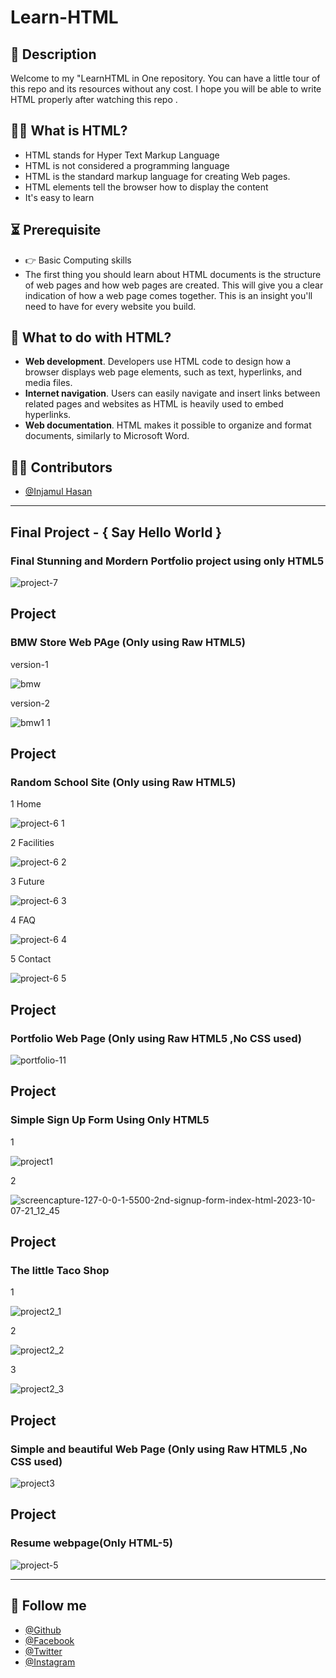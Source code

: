 # Learn-HTML

## 📝 Description
Welcome to my "LearnHTML in One repository. You can have a little tour of this repo and its resources without any cost. I hope you will be able to write HTML properly after watching this repo . 
 
 
## 🙋‍♀️  What is HTML?
- HTML stands for Hyper Text Markup Language
- HTML is not considered a programming language 
- HTML is the standard markup language for creating Web pages.
- HTML elements tell the browser how to display the content
- It's easy to learn


## ⏳ Prerequisite
- 👉 Basic Computing skills
- The first thing you should learn about HTML documents is the structure of web pages and how web pages are created. This will give you a clear indication of how a web page comes together. This is an insight you'll need to have for every website you build.



## 🎯 What to do with HTML?
 - **Web development**. Developers use HTML code to design how a browser displays web page elements, such as text, hyperlinks, and media files. 
 - **Internet navigation**. Users can easily navigate and insert links between related pages and websites as HTML is heavily used to embed hyperlinks. 
 - **Web documentation**. HTML makes it possible to organize and format documents, similarly to Microsoft Word.


## 🧑‍💻 Contributors
- [@Injamul Hasan](https://github.com/Injamulhasan)


<hr>


## Final Project - { Say Hello World }

### Final Stunning and Mordern Portfolio project using only HTML5

![project-7](https://github.com/Injamulhasan/LearnHtml/assets/102874510/d192e1be-e3e8-494c-955d-4d7ed981549f)


## Project

### BMW Store Web PAge (Only using Raw HTML5)

version-1 

![bmw](https://github.com/Injamulhasan/LearnHtml/assets/102874510/e0de6eb6-4409-4e1a-8a4c-9ca6e15f3d4f)


version-2 

![bmw1 1](https://github.com/Injamulhasan/LearnHtml/assets/102874510/faa620cb-f69f-4d07-b540-a0b127aa28b1)

## Project

### Random School Site (Only using Raw HTML5)

1 Home

![project-6 1](https://github.com/Injamulhasan/LearnHtml/assets/102874510/243d6edb-0938-4969-88e7-b5030db87124)

2 Facilities

![project-6 2](https://github.com/Injamulhasan/LearnHtml/assets/102874510/de3aadea-accc-4f34-a8a7-91f1dd446830)

3 Future

![project-6 3](https://github.com/Injamulhasan/LearnHtml/assets/102874510/361cfa53-e148-4f85-9ce3-409363640eef)

4 FAQ

![project-6 4](https://github.com/Injamulhasan/LearnHtml/assets/102874510/c94e3a3b-45a4-4782-a501-dfe97f88e52e)

5 Contact

![project-6 5](https://github.com/Injamulhasan/LearnHtml/assets/102874510/705e126e-6422-4ec3-8f3f-16ab003d86d5)

## Project

### Portfolio Web Page (Only using Raw HTML5 ,No CSS used)

![portfolio-11](https://github.com/Injamulhasan/LearnHtml/assets/102874510/4eb07a9e-36f1-46ca-87d8-87b4cb2515af)

## Project

### Simple Sign Up Form Using Only HTML5

1

![project1](https://github.com/Injamulhasan/LearnHtml/assets/102874510/a3b0de45-fcf3-448f-934a-be8b5926d887)

2

![screencapture-127-0-0-1-5500-2nd-signup-form-index-html-2023-10-07-21_12_45](https://github.com/Injamulhasan/LearnHtml/assets/102874510/40377518-5493-4fd3-9fc9-7bdc92ba365d)

## Project

### The little Taco Shop

1

![project2_1](https://github.com/Injamulhasan/LearnHtml/assets/102874510/0bde39ed-153f-4dcc-aa5d-78ad66ddf765)

2

![project2_2](https://github.com/Injamulhasan/LearnHtml/assets/102874510/4dc7c0f1-a9d0-4beb-a8f7-35e414c77f05)

3

![project2_3](https://github.com/Injamulhasan/LearnHtml/assets/102874510/dbc11faf-43d4-4434-9f2f-ada7ca6275c6)


## Project

### Simple and beautiful Web Page (Only using Raw HTML5 ,No CSS used)

![project3](https://github.com/Injamulhasan/LearnHtml/assets/102874510/69080271-e0dd-456a-bf56-47d640820cb0)

## Project

### Resume webpage(Only HTML-5)

![project-5](https://github.com/Injamulhasan/LearnHtml/assets/102874510/ad12b330-8e9d-473c-9fcc-9661df3e5607)

<hr>

## 🥰 Follow me
- [@Github](https://github.com/Injamulhasan) 
- [@Facebook](https://www.facebook.com/dev.injamulhasan/) 
- [@Twitter](https://www.linkedin.com/in/helloinjamul/) 
- [@Instagram](https://www.instagram.com/injamulhasan_/) 


